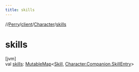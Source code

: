 ```yaml
---
title: skills
---
```

//[Perry](../../../index.html)/[client](../index.html)/[Character](index.html)/[skills](skills.html)



# skills



[jvm]\
val [skills](skills.html): [MutableMap](https://kotlinlang.org/api/latest/jvm/stdlib/kotlin.collections/-mutable-map/index.html)<[Skill](../-skill/index.html), [Character.Companion.SkillEntry](-companion/-skill-entry/index.html)>




